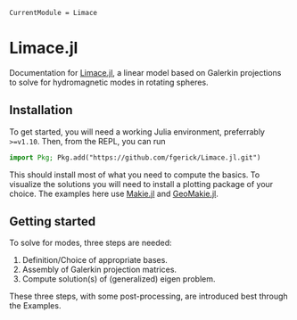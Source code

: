 ```@meta
CurrentModule = Limace
```

# Limace.jl

Documentation for [Limace.jl](https://github.com/fgerick/Limace.jl), a linear model based on Galerkin projections to solve for hydromagnetic modes in rotating spheres.

## Installation

To get started, you will need a working Julia environment, preferrably `>=v1.10`. Then, from the REPL, you can run 

```julia
import Pkg; Pkg.add("https://github.com/fgerick/Limace.jl.git")
```

This should install most of what you need to compute the basics. 
To visualize the solutions you will need to install a plotting package of your choice.
The examples here use [Makie.jl](https://docs.makie.org/dev/) and [GeoMakie.jl](https://github.com/MakieOrg/GeoMakie.jl). 

## Getting started

To solve for modes, three steps are needed:

1) Definition/Choice of appropriate bases.
2) Assembly of Galerkin projection matrices.
3) Compute solution(s) of (generalized) eigen problem.

These three steps, with some post-processing, are introduced best through the Examples.